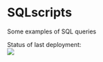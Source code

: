 # SQLscripts
Some examples of SQL queries

Status of last deployment:<br>
<img src= "https://github.com/Den44G/SQLscripts/actons/MyFirstAction/badge.svg?branch=master"><br>
